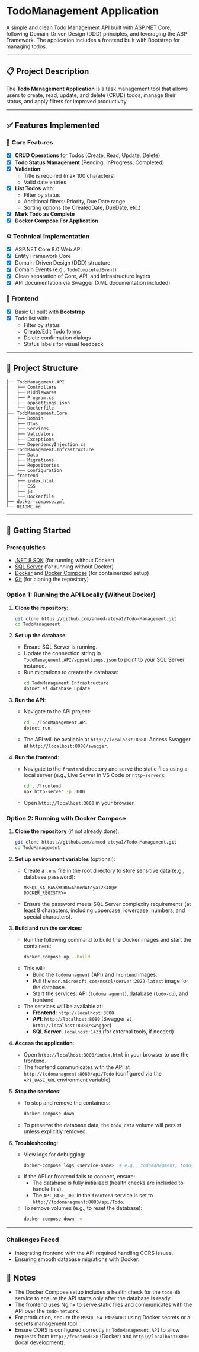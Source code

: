 # TodoManagement Application

A simple and clean Todo Management API built with ASP.NET Core, following Domain-Driven Design (DDD) principles, and leveraging the ABP Framework. The application includes a frontend built with Bootstrap for managing todos.

---

## 📋 Project Description

The **Todo Management Application** is a task management tool that allows users to create, read, update, and delete (CRUD) todos, manage their status, and apply filters for improved productivity.

---

## ✅ Features Implemented

### 🧾 Core Features

- [x] **CRUD Operations** for Todos (Create, Read, Update, Delete)
- [x] **Todo Status Management** (Pending, InProgress, Completed)
- [x] **Validation**:
  - Title is required (max 100 characters)
  - Valid date entries
- [x] **List Todos** with:
  - Filter by status
  - Additional filters: Priority, Due Date range
  - Sorting options (by CreatedDate, DueDate, etc.)
- [x] **Mark Todo as Complete**
- [x] **Docker Compose For Application**

### ⚙️ Technical Implementation

- [x] ASP.NET Core 8.0 Web API
- [x] Entity Framework Core
- [x] Domain-Driven Design (DDD) structure
- [x] Domain Events (e.g., `TodoCompletedEvent`)
- [x] Clean separation of Core, API, and Infrastructure layers
- [x] API documentation via Swagger (XML documentation included)

### 🎨 Frontend

- [x] Basic UI built with **Bootstrap**
- [x] Todo list with:
  - Filter by status
  - Create/Edit Todo forms
  - Delete confirmation dialogs
  - Status labels for visual feedback

---

## 📂 Project Structure

```
├── TodoManagement.API
│   ├── Controllers
│   ├── Middlewares
│   ├── Program.cs
│   ├── appsettings.json
│   └── Dockerfile
├── TodoManagement.Core
│   ├── Domain
│   ├── Dtos
│   ├── Services
│   ├── Validators
│   ├── Exceptions
│   └── DependencyInjection.cs
├── TodoManagement.Infrastructure
│   ├── Data
│   ├── Migrations
│   ├── Repositories
│   └── Configuration
├── frontend
│   ├── index.html
│   ├── CSS
│   ├── js
│   └── Dockerfile
├── docker-compose.yml
└── README.md
```

---

## 🚀 Getting Started

### Prerequisites

- [.NET 8 SDK](https://dotnet.microsoft.com/en-us/download) (for running without Docker)
- [SQL Server](https://www.microsoft.com/en-us/sql-server) (for running without Docker)
- [Docker](https://www.docker.com/) and [Docker Compose](https://docs.docker.com/compose/) (for containerized setup)
- [Git](https://git-scm.com/) (for cloning the repository)

### Option 1: Running the API Locally (Without Docker)

1. **Clone the repository**:

   ```bash
   git clone https://github.com/ahmed-ateya1/Todo-Management.git
   cd TodoManagement
   ```

2. **Set up the database**:
   - Ensure SQL Server is running.
   - Update the connection string in `TodoManagement.API/appsettings.json` to point to your SQL Server instance.
   - Run migrations to create the database:
     ```bash
     cd TodoManagement.Infrastructure
     dotnet ef database update
     ```

3. **Run the API**:
   - Navigate to the API project:
     ```bash
     cd ../TodoManagement.API
     dotnet run
     ```
   - The API will be available at `http://localhost:8080`. Access Swagger at `http://localhost:8080/swagger`.

4. **Run the frontend**:
   - Navigate to the `frontend` directory and serve the static files using a local server (e.g., Live Server in VS Code or `http-server`):
     ```bash
     cd ../frontend
     npx http-server -p 3000
     ```
   - Open `http://localhost:3000` in your browser.

### Option 2: Running with Docker Compose

1. **Clone the repository** (if not already done):

   ```bash
   git clone https://github.com/ahmed-ateya1/Todo-Management.git
   cd TodoManagement
   ```

2. **Set up environment variables** (optional):
   - Create a `.env` file in the root directory to store sensitive data (e.g., database password):
     ```env
     MSSQL_SA_PASSWORD=AhmedAteya12348@#
     DOCKER_REGISTRY=
     ```
   - Ensure the password meets SQL Server complexity requirements (at least 8 characters, including uppercase, lowercase, numbers, and special characters).

3. **Build and run the services**:
   - Run the following command to build the Docker images and start the containers:
     ```bash
     docker-compose up --build
     ```
   - This will:
     - Build the `todomanagment` (API) and `frontend` images.
     - Pull the `mcr.microsoft.com/mssql/server:2022-latest` image for the database.
     - Start the services: API (`todomanagment`), database (`todo-db`), and frontend.
   - The services will be available at:
     - **Frontend**: `http://localhost:3000`
     - **API**: `http://localhost:8080` (Swagger at `http://localhost:8080/swagger`)
     - **SQL Server**: `localhost:1433` (for external tools, if needed)

4. **Access the application**:
   - Open `http://localhost:3000/index.html` in your browser to use the frontend.
   - The frontend communicates with the API at `http://todomanagment:8080/api/Todo` (configured via the `API_BASE_URL` environment variable).

5. **Stop the services**:
   - To stop and remove the containers:
     ```bash
     docker-compose down
     ```
   - To preserve the database data, the `todo_data` volume will persist unless explicitly removed.

6. **Troubleshooting**:
   - View logs for debugging:
     ```bash
     docker-compose logs <service-name>  # e.g., todomanagment, todo-db, frontend
     ```
   - If the API or frontend fails to connect, ensure:
     - The database is fully initialized (health checks are included to handle this).
     - The `API_BASE_URL` in the `frontend` service is set to `http://todomanagment:8080/api/Todo`.
   - To remove volumes (e.g., to reset the database):
     ```bash
     docker-compose down -v
     ```

---
### Challenges Faced
- Integrating frontend with the API required handling CORS issues.
- Ensuring smooth database migrations with Docker.

## 📝 Notes

- The Docker Compose setup includes a health check for the `todo-db` service to ensure the API starts only after the database is ready.
- The frontend uses Nginx to serve static files and communicates with the API over the `todo-network`.
- For production, secure the `MSSQL_SA_PASSWORD` using Docker secrets or a secrets management tool.
- Ensure CORS is configured correctly in `TodoManagement.API` to allow requests from `http://frontend:80` (Docker) and `http://localhost:3000` (local development).
